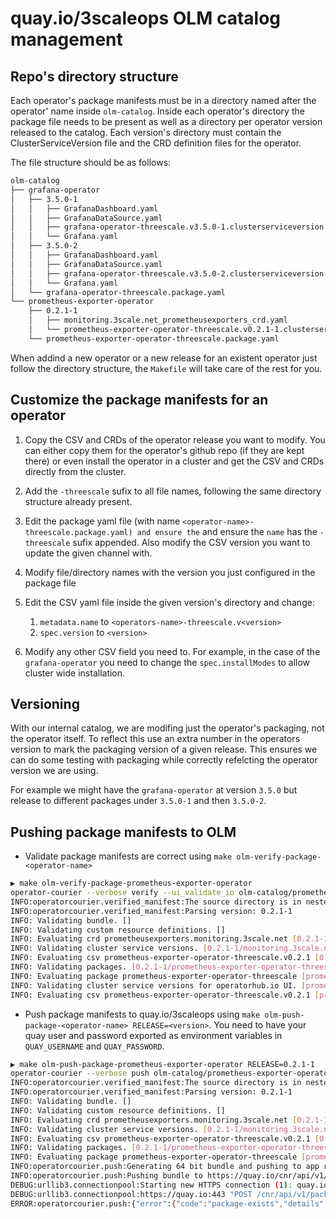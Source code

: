 # quay.io/3scaleops OLM catalog management

## Repo's directory structure

Each operator's package manifests must be in a directory named after the operator' name inside `olm-catalog`. Inside each operator's directory the package file needs to be present as well as a directory per operator version released to the catalog. Each version's directory must contain the ClusterServiceVersion file and the CRD definition files for the operator.

The file structure should be as follows:

```bash
olm-catalog
├── grafana-operator
│   ├── 3.5.0-1
│   │   ├── GrafanaDashboard.yaml
│   │   ├── GrafanaDataSource.yaml
│   │   ├── grafana-operator-threescale.v3.5.0-1.clusterserviceversion.yaml
│   │   └── Grafana.yaml
│   ├── 3.5.0-2
│   │   ├── GrafanaDashboard.yaml
│   │   ├── GrafanaDataSource.yaml
│   │   ├── grafana-operator-threescale.v3.5.0-2.clusterserviceversion.yaml
│   │   └── Grafana.yaml
│   └── grafana-operator-threescale.package.yaml
└── prometheus-exporter-operator
    ├── 0.2.1-1
    │   ├── monitoring.3scale.net_prometheusexporters_crd.yaml
    │   └── prometheus-exporter-operator-threescale.v0.2.1-1.clusterserviceversion.yaml
    └── prometheus-exporter-operator-threescale.package.yaml
```

When addind a new operator or a new release for an existent operator just follow the directory structure, the `Makefile` will take care of the rest for you.

## Customize the package manifests for an operator

1. Copy the CSV and CRDs of the operator release you want to modify. You can either copy them for the operator's github repo (if they are kept there) or even install the operator in a cluster and get the CSV and CRDs directly from the cluster.

2. Add the `-threescale` sufix to all file names, following the same directory structure already present.

3. Edit the package yaml file (with name `<operator-name>-threescale.package.yaml) and ensure the` and ensure the `name` has the `-threescale` sufix appended. Also modify the CSV version you want to update the given channel with.

4. Modify file/directory names with the version you just configured in the package file

5. Edit the CSV yaml file inside the given version's directory and change:
   1. `metadata.name` to `<operators-name>-threescale.v<version>`
   2. `spec.version` to `<version>`

6. Modify any other CSV field you need to. For example, in the case of the `grafana-operator` you need to change the `spec.installModes` to allow cluster wide installation.

## Versioning

With our internal catalog, we are modifing just the operator's packaging, not the operator itself. To reflect this use an extra number in the operators version to mark the packaging version of a given release. This ensures we can do some testing with packaging while correctly refelcting the operator version we are using.

For example we might have the `grafana-operator` at version `3.5.0` but release to different packages under `3.5.0-1` and then `3.5.0-2`.

## Pushing package manifests to OLM

* Validate package manifests are correct using `make olm-verify-package-<operator-name>`

```bash
▶ make olm-verify-package-prometheus-exporter-operator
operator-courier --verbose verify --ui_validate_io olm-catalog/prometheus-exporter-operator
INFO:operatorcourier.verified_manifest:The source directory is in nested structure.
INFO:operatorcourier.verified_manifest:Parsing version: 0.2.1-1
INFO: Validating bundle. []
INFO: Validating custom resource definitions. []
INFO: Evaluating crd prometheusexporters.monitoring.3scale.net [0.2.1-1/monitoring.3scale.net_prometheusexporters_crd.yaml]
INFO: Validating cluster service versions. [0.2.1-1/monitoring.3scale.net_prometheusexporters_crd.yaml]
INFO: Evaluating csv prometheus-exporter-operator-threescale.v0.2.1 [0.2.1-1/prometheus-exporter-operator-threescale.v0.2.1-1.clusterserviceversion.yaml]
INFO: Validating packages. [0.2.1-1/prometheus-exporter-operator-threescale.v0.2.1-1.clusterserviceversion.yaml]
INFO: Evaluating package prometheus-exporter-operator-threescale [prometheus-exporter-operator/prometheus-exporter-operator-threescale.package.yaml]
INFO: Validating cluster service versions for operatorhub.io UI. [prometheus-exporter-operator/prometheus-exporter-operator-threescale.package.yaml]
INFO: Evaluating csv prometheus-exporter-operator-threescale.v0.2.1 [prometheus-exporter-operator/prometheus-exporter-operator-threescale.package.yaml]
```

* Push package manifests to quay.io/3scaleops using `make olm-push-package-<operator-name> RELEASE=<version>`. You need to have your quay user and password exported as environment variables in `QUAY_USERNAME` and `QUAY_PASSWORD`.

```bash
▶ make olm-push-package-prometheus-exporter-operator RELEASE=0.2.1-1
operator-courier --verbose push olm-catalog/prometheus-exporter-operator 3scaleops prometheus-exporter-operator-threescale 0.2.1-1 "basic cm9pdmF6OjhhdGtPWnhpOGF0a09aeGk="
INFO:operatorcourier.verified_manifest:The source directory is in nested structure.
INFO:operatorcourier.verified_manifest:Parsing version: 0.2.1-1
INFO: Validating bundle. []
INFO: Validating custom resource definitions. []
INFO: Evaluating crd prometheusexporters.monitoring.3scale.net [0.2.1-1/monitoring.3scale.net_prometheusexporters_crd.yaml]
INFO: Validating cluster service versions. [0.2.1-1/monitoring.3scale.net_prometheusexporters_crd.yaml]
INFO: Evaluating csv prometheus-exporter-operator-threescale.v0.2.1 [0.2.1-1/prometheus-exporter-operator-threescale.v0.2.1-1.clusterserviceversion.yaml]
INFO: Validating packages. [0.2.1-1/prometheus-exporter-operator-threescale.v0.2.1-1.clusterserviceversion.yaml]
INFO: Evaluating package prometheus-exporter-operator-threescale [prometheus-exporter-operator/prometheus-exporter-operator-threescale.package.yaml]
INFO:operatorcourier.push:Generating 64 bit bundle and pushing to app registry.
INFO:operatorcourier.push:Pushing bundle to https://quay.io/cnr/api/v1/packages/3scaleops/prometheus-exporter-operator-threescale
DEBUG:urllib3.connectionpool:Starting new HTTPS connection (1): quay.io:443
DEBUG:urllib3.connectionpool:https://quay.io:443 "POST /cnr/api/v1/packages/3scaleops/prometheus-exporter-operator-threescale HTTP/1.1" 409 84
ERROR:operatorcourier.push:{"error":{"code":"package-exists","details":{},"message":"package exists already"}}
```
